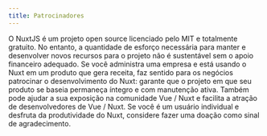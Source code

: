 ```yaml
---
title: Patrocinadores 
---
```

O NuxtJS é um projeto open source licenciado pelo MIT e totalmente gratuito.
No entanto, a quantidade de esforço necessária para manter e desenvolver novos recursos para o projeto não é sustentável sem o apoio financeiro adequado.
Se você administra uma empresa e está usando o Nuxt em um produto que gera receita, faz sentido para os negócios patrocinar o desenvolvimento do Nuxt: garante que o projeto em que seu produto se baseia permaneça íntegro e com manutenção ativa. Também pode ajudar a sua exposição na comunidade Vue / Nuxt e facilita a atração de desenvolvedores de Vue / Nuxt.
Se você é um usuário individual e desfruta da produtividade do Nuxt, considere fazer uma doação como sinal de agradecimento.

<!-- NuxtJS is an MIT licensed open source project and completely free to use.
However, the amount of effort needed to maintain and develop new features for the project is not sustainable without proper financial backing.
If you run a business and are using Nuxt in a revenue-generating product, it makes business sense to sponsor Nuxt development: it ensures the project that your product relies on stays healthy and actively maintained. It can also help your exposure in the Vue/Nuxt community and makes it easier to attract Vue/Nuxt developers.
If you are an individual user and have enjoyed the productivity of using Nuxt, consider donating as a sign of appreciation. -->